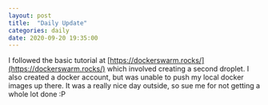 ```yaml
---
layout: post
title:  "Daily Update"
categories: daily
date: 2020-09-20 19:35:00
---
```


I followed the basic tutorial at [https://dockerswarm.rocks/](https://dockerswarm.rocks/) which involved creating a second droplet. I also created a docker account, but was unable to push my local docker images up there. It was a really nice day outside, so sue me for not getting a whole lot done :P